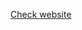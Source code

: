 <a href="https://shortest-path-f1101.web.app/?fbclid=IwAR08A_WlqZKuzerRFU7kwFoQiGvQMGAcnlHN2QEs5uhN4qnKVBsmNucDQac">Check website</a> 
